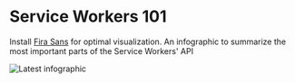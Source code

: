 # Service Workers 101
Install [Fira Sans](https://www.mozilla.org/en-US/styleguide/products/firefox-os/typeface/) for optimal visualization.
An infographic to summarize the most important parts of the Service Workers' API

![Latest infographic](https://cdn.rawgit.com/delapuente/service-workers-101/master/sw101.svg)
